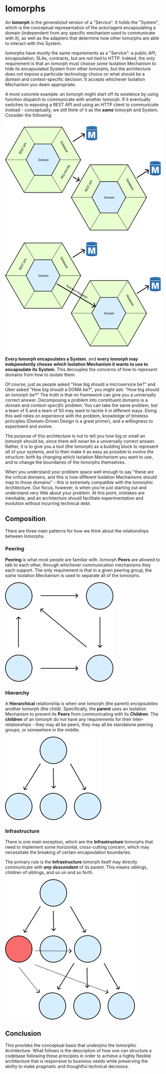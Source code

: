 # Iomorphs

An **Iomorph** is the _generalized_ version of a "Service".  It holds the "System", which is the conceptual representation of the actor/agent encapsulating a domain \(independent from any specific mechanism used to communicate with it\), as well as the adapters that determine how other Iomorphs are able to interact with this System.

Iomorphs have mostly the same requirements as a "Service": a public API, encapsulation, SLAs, contracts, but are not tied to HTTP.  Indeed, the only requirement is that an Iomorph must choose _some_ Isolation Mechanism to hide its encapsulated System from other Iomorphs, but the architecture does not impose a particular technology choice on what should be a domain and context-specific decision.  It accepts whichever Isolation Mechanism you deem appropriate.

A more concrete example: an Iomorph might start off its existence by using function dispatch to communicate with another Iomorph.   If it eventually switches to exposing a REST API and using an HTTP client to communicate instead - conceptually, we still think of it as the _**same**_ Iomorph and System.  Consider the following:

![](../.gitbook/assets/comparison.png)

**Every Iomorph encapsulates a System**, and **every Iomorph may independently choose** _**which**_ **Isolation Mechanism it wants to use to encapsulate its System**.  This decouples the concerns of how to _represent_ domains from how to _isolate_ them.

Of course, just as people asked "How big should a microservice be?" and Uber asked "How big should a DOMA be?", you might ask: "How big should an Iomorph be?"  The truth is that no framework can give you a universally correct answer.  Decomposing a problem into constituent domains is a _domain_ and _context-specific_ problem: You can take the same problem, but a team of 5 and a team of 50 may want to tackle it in different ways.  Doing this well relies on experience with the problem, knowledge of timeless principles \(Domain-Driven Design is a great primer\), and a willingness to experiment and evolve.

The purpose of this architecture is not to tell you how big or small an Iomorph should be, since there will _never_ be a universally correct answer.  Rather, it is to give you a tool \(the Iomorph\) as a building block to represent _all_ of your systems, and to then make it as easy as possible to _evolve the structure_: both by changing which Isolation Mechanism you want to use, and to change the boundaries of the Iomorphs themselves.

When you understand your problem space well enough to say "these are the critical domains, and this is how different Isolation Mechanisms should map to those domains" - this is extremely compatible with the Iomorphic Architecture.  Our focus, however, is when you're just starting out and understand very little about your problem.  At this point, mistakes are inevitable, and an architecture should facilitate experimentation and evolution without incurring technical debt.

## Composition

There are three main patterns for how we think about the relationships between Iomorphs.

### Peering

**Peering** is what most people are familiar with.  Iomorph **Peers** are allowed to talk to each other, through whichever communication mechanisms they each support.  The only requirement is that in a given peering group, the _same_ Isolation Mechanism is used to separate all of the Iomorphs.

![](../.gitbook/assets/peering.png)

### Hierarchy

A **Hierarchical** relationship is when one Iomorph \(the parent\) _encapsulates_ another Iomorph \(the child\).  Specifically, the **parent** uses an Isolation Mechanism to prevent its **Peers** from communicating with its **Children**.  The **children** of an Iomorph do not have any requirements for their inter-relationships - they may all be peers, they may all be standalone peering groups, or somewhere in the middle.

![](../.gitbook/assets/hierarchy.png)

### Infrastructure

There is one main exception, which are the **Infrastructure** Iomorphs that need to implement some horizontal, cross-cutting concern, which may necessitate the breaking of certain encapsulation boundaries.

The primary rule is the **Infrastructure** Iomorph itself may directly communicate with _**any descendant**_ of its parent.  This means siblings, children of siblings, and so on and so forth.

![](../.gitbook/assets/infrastructure.png)

## Conclusion

This provides the conceptual basis that underpins the Iomorphic Architecture.  What follows is the description of how one can structure a codebase following these principles in order to achieve a highly flexible architecture that is responsive to business needs while preserving the ability to make pragmatic and thoughtful technical decisions.

